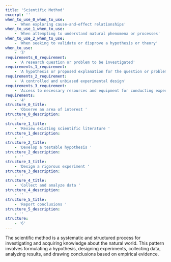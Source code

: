 ```yaml
---
title: 'Scientific Method'
excerpt: ''
when_to_use_0_when_to_use:
    - 'When exploring cause-and-effect relationships'
when_to_use_1_when_to_use:
    - 'When attempting to understand natural phenomena or processes'
when_to_use_2_when_to_use:
    - 'When seeking to validate or disprove a hypothesis or theory'
when_to_use:
    - '3'
requirements_0_requirement:
    - 'A research question or problem to be investigated'
requirements_1_requirement:
    - 'A hypothesis or proposed explanation for the question or problem'
requirements_2_requirement:
    - 'A controlled and unbiased experimental design'
requirements_3_requirement:
    - 'Access to necessary resources and equipment for conducting experiments'
requirements:
    - '4'
structure_0_title:
    - 'Observe an area of interest '
structure_0_description:
    - ''
structure_1_title:
    - 'Review existing scientific literature '
structure_1_description:
    - ''
structure_2_title:
    - 'Develop a testable hypothesis '
structure_2_description:
    - ''
structure_3_title:
    - 'Design a rigorous experiment '
structure_3_description:
    - ''
structure_4_title:
    - 'Collect and analyze data '
structure_4_description:
    - ''
structure_5_title:
    - 'Report conclusions '
structure_5_description:
    - ''
structure:
    - '6'
---
```

The scientific method is a systematic and structured process for investigating and acquiring knowledge about the natural world. This pattern involves formulating a hypothesis, designing experiments, collecting data, analyzing results, and drawing conclusions based on empirical evidence.